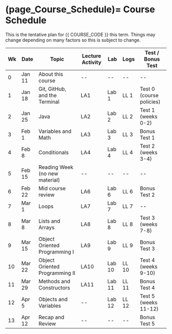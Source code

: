 (page_Course_Schedule)=
Course Schedule
=======================

This is the tentative plan for {{ COURSE_CODE }} this term.
Things may change depending on many factors so this is subject to change.

| Wk | Date   | Topic                          | Lecture Activity | Lab    | Logs  | Test / Bonus Test        |
|----|--------|--------------------------------|------------------|--------|-------|--------------------------|
| 0  | Jan 11 | About this course              | --               | --     | --    | --                       |
| 1  | Jan 18 | Git, GitHub, and the Terminal  | LA1              | Lab 1  | LL 1  | Test 0 (course policies) |
| 2  | Jan 25 | Java                           | LA2              | Lab 2  | LL 2  | Test 1 (weeks 0-2)       |
| 3  | Feb 1  | Variables and Math             | LA3              | Lab 3  | LL 3  | Bonus Test 1             |
| 4  | Feb 8  | Conditionals                   | LA4              | Lab 4  | LL 4  | Test 2 (weeks 3-4)       |
| 5  | Feb 15 | Reading Week (no new material) | --               | --     | --    | --                       |
| 6  | Feb 22 | Mid course review              | LA6              | Lab 6  | LL 6  | Bonus Test 2             |
| 7  | Mar 1  | Loops                          | LA7              | Lab 7  | LL 7  | --                       |
| 8  | Mar 8  | Lists and Arrays               | LA8              | Lab 8  | LL 8  | Test 3 (weeks 7-8)       |
| 9  | Mar 15 | Object Oriented Programming I  | LA9              | Lab 9  | LL 9  | Bonus Test 3             |
| 10 | Mar 22 | Object Oriented Programming II | LA10             | Lab 10 | LL 10 | Test 4 (weeks 9-10)      |
| 11 | Mar 29 | Methods and Constructors       | LA11             | Lab 11 | LL 11 | Bonus Test 4             |
| 12 | Apr 5  | Objects and Variables          | --               | Lab 12 | LL 12 | Test 5 (weeks 11-12)     |
| 13 | Apr 12 | Recap and Review               | --               | --     | --    | Bonus Test 5             |

<!--
Part 1 - 1. Getting started with programming
Part 1 - 2. Printing
Part 1 - 3. Reading Input 
Part 1 - 4. Variables
Part 1 - 5. Calculating with numbers
Part 1 - 6. Conditional statement and conditional operation
Part 2 - 1. Recurring problems and patterns to solve them
Part 2 - 2. Repeating functionality
Part 2 - 3. More loops
Part 2 - 4. Methods and dividing the program into smaller parts
Part 3 - 1. Discovering errors
Part 3 - 2. Lists
Part 3 - 3. Arrays
Part 3 - 4. Using strings
Part 4 - 1. Introduction to object-oriented programming
Part 4 - 2. Objects in a list
Part 4 - 3. Files and reading data
Part 5 - 1. Learning object-oriented programming
Part 5 - 2. Removing repetitive code (overloading methods and constructors)
Part 5 - 3. Primitive and reference variables
Part 5 - 4. Objects and references



Week 0
    - About this course

Week 1 - Version Control
    - Git and GitHub
    - Terminal

Week 2 - Java
    - Getting started with programming
    - Printing
    - Reading Input

*** test1
Week 3 - Variables and Math
    - Variables
    - Calculating with numbers
*** bonus test1

Week 4 - Conditionals
    - Conditional statement and conditional operation
*** test 2
Week 5 - reading break

Week 6 - Loops
    - Recurring problems and patterns to solve them
    - Repeating functionality
    - More loops
    - Methods and dividing the program into smaller parts
*** bonus test 2
Week 7 - Lists and Arrays
    - Discovering errors
    - Lists
    - Arrays
    - Using strings
*** test 3
Week 8 - Object Oriented Programming
    - Introduction to object-oriented programming
    - Objects in a list
*** bonus test 3
Week 9 - Objects Oriented Programming II
    - Learning object-oriented programming
    - Files and reading data
*** test 4
Week 10 - Methods and Constructors
    - Removing repetitive code (overloading methods and constructors)
*** bonus test 4
Week 11 - Objects and Variables
    - Primitive and reference variables
    - Objects and references
*** test 5
Week 12
    - Recap and Review
*** bonus test 5
-->
